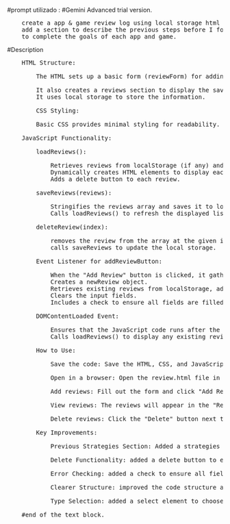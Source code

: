 #prompt utilizado : 
#Gemini Advanced trial version.
<pre>
    create a app & game review log using local storage html ,css and js please , 
    add a section to describe the previous steps before I found the right strategies 
    to complete the goals of each app and game.
</pre>

#Description
<pre>
    HTML Structure:

        The HTML sets up a basic form (reviewForm) for adding reviews, including fields for title, type (app/game), rating, previous strategies, and the review itself.

        It also creates a reviews section to display the saved reviews.
        It uses local storage to store the information.

        CSS Styling:

        Basic CSS provides minimal styling for readability.

    JavaScript Functionality:

        loadReviews():

            Retrieves reviews from localStorage (if any) and parses them.
            Dynamically creates HTML elements to display each review in the reviewList div.
            Adds a delete button to each review.

        saveReviews(reviews):

            Stringifies the reviews array and saves it to localStorage.
            Calls loadReviews() to refresh the displayed list.

        deleteReview(index):

            removes the review from the array at the given index.
            calls saveReviews to update the local storage.

        Event Listener for addReviewButton:

            When the "Add Review" button is clicked, it gathers the input values.
            Creates a newReview object.
            Retrieves existing reviews from localStorage, adds the new review, and saves the updated list.
            Clears the input fields.
            Includes a check to ensure all fields are filled.

        DOMContentLoaded Event:

            Ensures that the JavaScript code runs after the HTML document has been fully loaded.
            Calls loadReviews() to display any existing reviews when the page loads.

        How to Use:

            Save the code: Save the HTML, CSS, and JavaScript as an .html file (e.g., review.html).

            Open in a browser: Open the review.html file in your web browser.

            Add reviews: Fill out the form and click "Add Review."

            View reviews: The reviews will appear in the "Reviews" section.

            Delete reviews: Click the "Delete" button next to a review to remove it.

        Key Improvements:

            Previous Strategies Section: Added a strategies textarea and included it in the review display.

            Delete Functionality: added a delete button to each review.

            Error Checking: added a check to ensure all fields are filled before saving.

            Clearer Structure: improved the code structure and comments for better readability.

            Type Selection: added a select element to choose between app and game.

    #end of the text block.
</pre>
